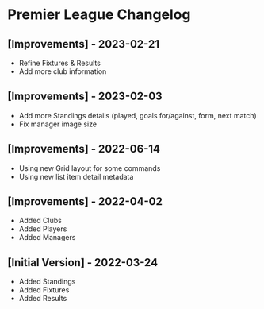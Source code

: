 # Premier League Changelog

## [Improvements] - 2023-02-21

- Refine Fixtures & Results
- Add more club information

## [Improvements] - 2023-02-03

- Add more Standings details (played, goals for/against, form, next match)
- Fix manager image size

## [Improvements] - 2022-06-14

- Using new Grid layout for some commands
- Using new list item detail metadata

## [Improvements] - 2022-04-02

- Added Clubs
- Added Players
- Added Managers

## [Initial Version] - 2022-03-24

- Added Standings
- Added Fixtures
- Added Results
